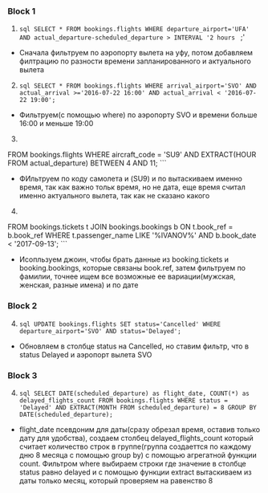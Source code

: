 ### Block 1
1. ```sql SELECT * FROM bookings.flights WHERE departure_airport='UFA' AND actual_departure-scheduled_departure > INTERVAL '2 hours ```
;'
* Сначала фильтруем по аэропорту вылета на уфу, потом добавляем филтрацию по разности времени запланированного и актуального вылета
2.  ```sql SELECT * FROM bookings.flights WHERE arrival_airport='SVO' AND actual_arrival >='2016-07-22 16:00' AND actual_arrival < '2016-07-22 19:00';```
* Фильтруем(c помощью where) по аэропорту SVO и времени больше 16:00 и меньше 19:00
3. ```sql SELECT * 
FROM bookings.flights 
WHERE aircraft_code = 'SU9' AND EXTRACT(HOUR FROM actual_departure) BETWEEN 4 AND 11; ```
* ФИльтруем по коду самолета и (SU9) и по вытаскиваем именно время, так как важно тольк время, но не дата, еще время считал именно актуального вылета, так как не сказано какого
4. ```sql SELECT t.*
FROM bookings.tickets t
JOIN bookings.bookings b ON t.book_ref = b.book_ref
WHERE t.passenger_name LIKE '%IVANOV%'
  AND b.book_date < '2017-09-13'; ```
* Исопльзуем джоин, чтобы брать данные из booking.tickets и booking.bookings, которые связаны book.ref, затем фильтруем по фамилии, точнее ищем все возможные ее вариации(мужская, женская, разные имена) и по дате
### Block 2
4. ```sql UPDATE bookings.flights SET status='Cancelled' WHERE departure_airport='SVO' AND status='Delayed';```
* Обновляем в столбце status на Cancelled, но ставим фильтр, что в status Delayed и аэропорт вылета SVO
### Block 3
4. ```sql SELECT DATE(scheduled_departure) as flight_date, COUNT(*) as delayed_flights_count FROM bookings.flights WHERE status = 'Delayed' AND EXTRACT(MONTH FROM scheduled_departure) = 8 GROUP BY DATE(scheduled_departure);```
* flight_date псевдоним для даты(сразу обрезал время, оставив только дату для удобства), создаем столбец delayed_flights_count который считает количество строк в группе(группа создаеттся по каждому дню 8 месяца с помощью group by) с помощью агрегатной функции count. Фильтром where выбираем строки где значение в столбце status равно delayed и с помощью функции extract вытаскиваем из даты только месяц, который проверяем на равенство 8 

